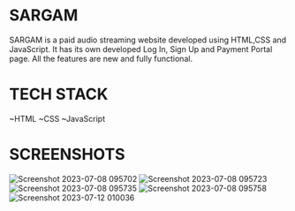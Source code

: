 # SARGAM
SARGAM is a paid audio streaming website developed using HTML,CSS and JavaScript.
It has its own developed Log In, Sign Up and Payment Portal page. All the features are new and fully functional.

# TECH STACK
~HTML 
~CSS
~JavaScript

# SCREENSHOTS
![Screenshot 2023-07-08 095702](https://github.com/SagarG2003/SARGAM/assets/113847560/693b659f-8f37-4425-9743-1b508218abf5)
![Screenshot 2023-07-08 095723](https://github.com/SagarG2003/SARGAM/assets/113847560/7418f36d-45be-4fa7-bc93-eabf3cb871ee)
![Screenshot 2023-07-08 095735](https://github.com/SagarG2003/SARGAM/assets/113847560/fa81e842-e653-47fb-8ac7-c8e199fca4af)
![Screenshot 2023-07-08 095758](https://github.com/SagarG2003/SARGAM/assets/113847560/359af9f6-6c47-4e6c-8201-dd0b8a6c4bd3)
![Screenshot 2023-07-12 010036](https://github.com/SagarG2003/SARGAM/assets/113847560/9334aaf2-c366-47da-8dd1-181dd54c6eee)





